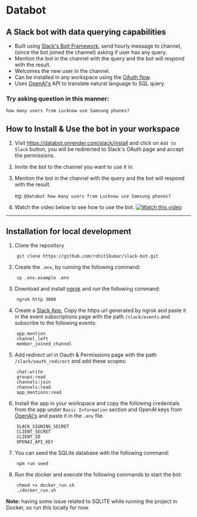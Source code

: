 # Databot
## A Slack bot with data querying capabilities
- Built using [Slack's Bolt Framework](https://api.slack.com/tools/bolt), send hourly message to channel, (since the bot joined the channel) asking if user has any query.
- Mention the bot in the channel with the query and the bot will respond with the result.
- Welcomes the new user in the channel.
- Can be installed in any workspace using the [OAuth flow](https://api.slack.com/authentication/oauth-v2).
- Uses [OpenAI's](https://platform.openai.com/examples/default-sql-translate) API to translate natural language to SQL query.

### Try asking question in this manner:

    how many users from Lucknow use Samsung phones?

## How to Install & Use the bot in your workspace
1. Visit https://databot.onrender.com/slack/install and click on `Add to Slack` button, you will be redirected to Slack's OAuth page and accept the permissions.
2. Invite the bot to the channel you want to use it in.
3. Mention the bot in the channel with the query and the bot will respond with the result.

    eg: `@databot how many users from Lucknow use Samsung phones?`
4. Watch the video below to see how to use the bot.
[![Watch this video](https://img.youtube.com/vi/3KAf3UcZR2s/hqdefault.jpg)](https://www.youtube.com/watch?v=3KAf3UcZR2s)
---
## Installation for local development
1. Clone the repository
```
    git clone https://github.com/rohit1kumar/slack-bot.git
```
2. Create the `.env`, by running the following command:
```
    cp .env.example .env
```

3. Download and install [ngrok](https://ngrok.com/download) and run the following command:
```
    ngrok http 3000
```
4. Create a [Slack App](https://api.slack.com/start/quickstart), Copy the https url generated by ngrok and paste it in the event subscriptions page with the path `/slack/events` and subscribe to the following events:
```
    app_mention
    channel_left
    member_joined_channel
```
5. Add redirect url in Oauth & Permissions page with the path `/slack/oauth_redirect` and add these scopes:
```
	chat:write
	groups:read
	channels:join
	channels:read
	app_mentions:read
```
6. Install the app in your workspace and copy the following credentials from the app under `Basic Information` section and OpenAI keys from [OpenAI's](https://platform.openai.com/account/api-keys) and paste it in the `.env` file.
```
    SLACK_SIGNING_SECRET
    CLIENT_SECRET
    CLIENT_ID
    OPENAI_API_KEY
```
7. You can seed the SQLite database with the following command:
```
    npm run seed
```

8. Run the docker and execute the following commands to start the bot:
```
    chmod +x docker_run.sh
    ./docker_run.sh
```

**Note:** having some issue related to SQLITE while running the project in Docker, so run this locally for now.
